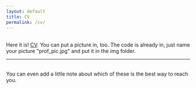 ```yaml
---
layout: default
title: CV
permalink: /cv/
---
```



<br/>
Here it is! <a href="https://github.com/franciscocantu/franciscocantu.github.io/raw/master/CantuCV.pdf" target="blank">CV</a>. You can put a picture in, too. The code is already in, just name your picture "prof_pic.jpg" and put it in the img folder. 

<br/>
<hr/>
<br/>


<div class="col three caption">
	You can even add a little note about which of these is the best way to reach you.
</div>
